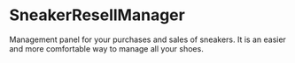 # SneakerResellManager
Management panel for your purchases and sales of sneakers. It is an easier and more comfortable way to manage all your shoes.

